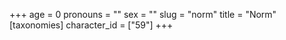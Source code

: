 +++
age = 0
pronouns = ""
sex = ""
slug = "norm"
title = "Norm"
[taxonomies]
character_id = ["59"]
+++


